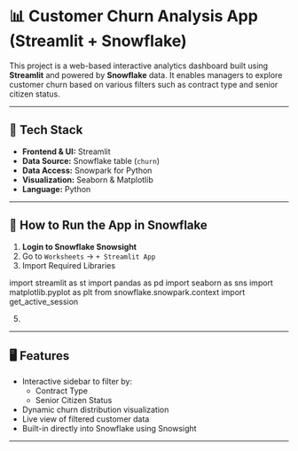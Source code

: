 # 📊 Customer Churn Analysis App (Streamlit + Snowflake)

This project is a web-based interactive analytics dashboard built using **Streamlit** and powered by **Snowflake** data. It enables managers to explore customer churn based on various filters such as contract type and senior citizen status.

---

## 🧰 Tech Stack

- **Frontend & UI:** Streamlit
- **Data Source:** Snowflake table (`churn`)
- **Data Access:** Snowpark for Python
- **Visualization:** Seaborn & Matplotlib
- **Language:** Python

---
## 🚀 How to Run the App in Snowflake
1. **Login to Snowflake Snowsight**
2. Go to `Worksheets` → `+ Streamlit App`
3. Import Required Libraries

import streamlit as st
import pandas as pd
import seaborn as sns
import matplotlib.pyplot as plt
from snowflake.snowpark.context import get_active_session

5. 


---
## 🖥 Features

- Interactive sidebar to filter by:
  - Contract Type
  - Senior Citizen Status
- Dynamic churn distribution visualization
- Live view of filtered customer data
- Built-in directly into Snowflake using Snowsight

---


